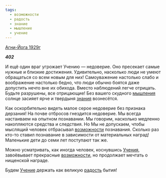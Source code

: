 ```yaml
---
tags:
  - возможности
  - радость
  - знание
  - мышление
  - учение
---
```

[Агни-Йога 1929г](https://127.0.0.1:4002/agni/1929)

___402___

И ещё один враг угрожает Учению — недоверие. Оно пресекает самые нужные и близкие достижения. Удивительно, насколько люди не умеют обращаться со всем новым для них! Самоуважение настолько слабо и воображение настолько бедно, что люди обычно боятся даже допустить нечто вне их обихода. Вместо наблюдений легче отрицать. Будьте разрушены, все отрицающие! Без вашего скудного [мышления](../../../tags/#мышление) солнце засияет ярче и твердыня [знания](../../../tags/#знание) вознесётся.   

Как оскорбительно видеть малое серое недоверие без признака дерзания! На почве отбросов гнездится недоверие. Мы всегда настаиваем на опытном познавании. Мы говорим, насколько медленно накопляются средства и следствия. Но Мы не допускаем, чтобы мыслящий человек отбрасывал [возможности](../../../tags/#возможности) познавания. Сколько раз кто-то ставил познавание в зависимости от материальных наград! Маленькие дети до семи лет поступают так же.   

Можно усматривать, как иногда человек, коснувшись [Учения](../../../tags/#учение), завоёвывает прекрасные [возможности](../../../tags/#возможности), но продолжает мечтать о нищенской награде.   

Будем [Учение](../../../tags/#учение) держать как великую [радость](../../../tags/#радость) бытия!